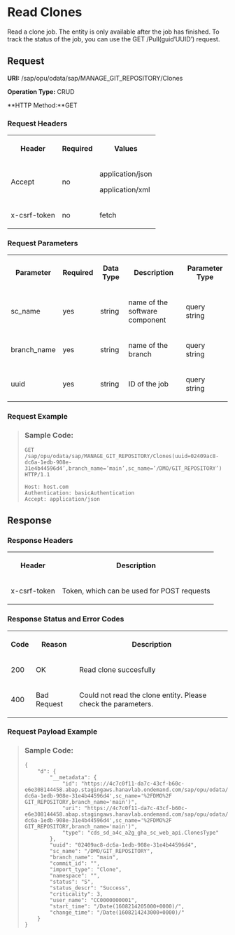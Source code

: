 <!-- loio3071eafb3eef498d8d0d74742645d7e9 -->

# Read Clones

Read a clone job. The entity is only available after the job has finished. To track the status of the job, you can use the GET /Pull\(guid’UUID’\) request.



## Request

**URI:** /sap/opu/odata/sap/MANAGE\_GIT\_REPOSITORY/Clones

**Operation Type:** CRUD

**HTTP Method:**GET



### Request Headers

<a name="loio3071eafb3eef498d8d0d74742645d7e9__table_byq_jr4_bpb"/>


<table>
<tr>
<th>

Header



</th>
<th>

Required



</th>
<th>

Values



</th>
</tr>
<tr>
<td>

Accept



</td>
<td>

no



</td>
<td>

application/json

application/xml



</td>
</tr>
<tr>
<td>

x-csrf-token



</td>
<td>

no



</td>
<td>

fetch



</td>
</tr>
</table>



### Request Parameters

<a name="loio3071eafb3eef498d8d0d74742645d7e9__table_ssp_js4_bpb"/>


<table>
<tr>
<th>

Parameter



</th>
<th>

Required



</th>
<th>

Data Type



</th>
<th>

Description



</th>
<th>

Parameter Type



</th>
</tr>
<tr>
<td>

sc\_name



</td>
<td>

yes



</td>
<td>

string



</td>
<td>

name of the software component



</td>
<td>

query string



</td>
</tr>
<tr>
<td>

branch\_name



</td>
<td>

yes



</td>
<td>

string



</td>
<td>

name of the branch



</td>
<td>

query string



</td>
</tr>
<tr>
<td>

uuid



</td>
<td>

yes



</td>
<td>

string



</td>
<td>

ID of the job



</td>
<td>

query string



</td>
</tr>
</table>



### Request Example

> ### Sample Code:  
> ```
> GET /sap/opu/odata/sap/MANAGE_GIT_REPOSITORY/Clones(uuid=02409ac8-dc6a-1edb-908e-31e4b44596d4’,branch_name=’main’,sc_name=’/DMO/GIT_REPOSITORY’) HTTP/1.1
> 
> Host: host.com
> Authentication: basicAuthentication
> Accept: application/json
> 
> ```



<a name="loio3071eafb3eef498d8d0d74742645d7e9__section_tbd_zq4_bpb"/>

## Response



### Response Headers

<a name="loio3071eafb3eef498d8d0d74742645d7e9__table_rlc_ss4_bpb"/>


<table>
<tr>
<th>

Header



</th>
<th>

Description



</th>
</tr>
<tr>
<td>

x-csrf-token



</td>
<td>

Token, which can be used for POST requests



</td>
</tr>
</table>



### Response Status and Error Codes

<a name="loio3071eafb3eef498d8d0d74742645d7e9__table_sjb_vs4_bpb"/>


<table>
<tr>
<th>

Code



</th>
<th>

Reason



</th>
<th>

Description



</th>
</tr>
<tr>
<td>

200



</td>
<td>

OK



</td>
<td>

Read clone succesfully



</td>
</tr>
<tr>
<td>

400



</td>
<td>

Bad Request



</td>
<td>

Could not read the clone entity. Please check the parameters.



</td>
</tr>
</table>



### Request Payload Example

> ### Sample Code:  
> ```
> {
>     "d": {
>         "__metadata": {
>             "id": "https://4c7c0f11-da7c-43cf-b60c-e6e308144458.abap.stagingaws.hanavlab.ondemand.com/sap/opu/odata/sap/MANAGE_GIT_REPOSITORY/Clones(uuid=guid'02409ac8-dc6a-1edb-908e-31e4b44596d4',sc_name='%2FDMO%2F GIT_REPOSITORY,branch_name='main')",
>             "uri": "https://4c7c0f11-da7c-43cf-b60c-e6e308144458.abap.stagingaws.hanavlab.ondemand.com/sap/opu/odata/sap/MANAGE_GIT_REPOSITORY/Clones(uuid=guid'02409ac8-dc6a-1edb-908e-31e4b44596d4',sc_name='%2FDMO%2F GIT_REPOSITORY,branch_name='main')",
>             "type": "cds_sd_a4c_a2g_gha_sc_web_api.ClonesType"
>         },
>         "uuid": "02409ac8-dc6a-1edb-908e-31e4b44596d4",
>         "sc_name": "/DMO/GIT_REPOSITORY",
>         "branch_name": "main",
>         "commit_id": "",
>         "import_type": "Clone",
>         "namespace": "",
>         "status": "S",
>         "status_descr": "Success",
>         "criticality": 3,
>         "user_name": "CC0000000001",
>         "start_time": "/Date(1608214205000+0000)/",
>         "change_time": "/Date(1608214243000+0000)/"
>     }
> }
> 
> ```

